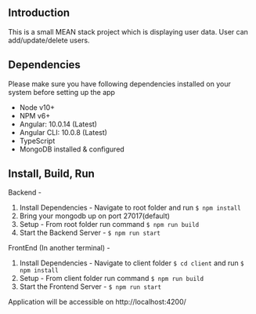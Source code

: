 ## Introduction
This is a small MEAN stack project which is displaying user data. User can add/update/delete users.

## Dependencies
Please make sure you have following dependencies installed on your system before setting up the app

* Node v10+
* NPM v6+
* Angular: 10.0.14 (Latest)
* Angular CLI: 10.0.8 (Latest)
* TypeScript
* MongoDB installed & configured

## Install, Build, Run
Backend - 
1. Install Dependencies - Navigate to root folder and run `$ npm install`
2. Bring your mongodb up on port 27017(default)
3. Setup - From root folder run command `$ npm run build` 
4. Start the Backend Server - `$ npm run start` 

FrontEnd (In another terminal) - 
1. Install Dependencies - Navigate to client folder `$ cd client` and run `$ npm install`
2. Setup - From client folder run command `$ npm run build` 
3. Start the Frontend Server - `$ npm run start` 


Application will be accessible on http://localhost:4200/

